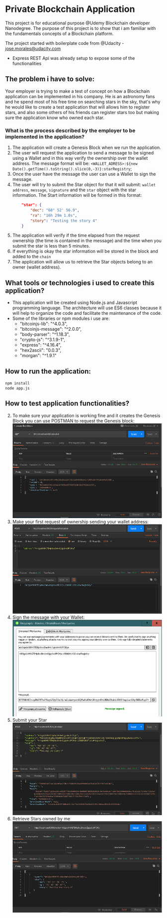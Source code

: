 # Private Blockchain Application

This project is for educational purpose @Udemy Blockchain developer Nanodegree.
The purpose of this project is to show that i am familiar with the fundamentals concepts 
of a Blockchain platform. 

The project started with boilerplate code from @Udacity - jose.morales@udacity.com 
  - Express REST Api was already setup to expose some of the functionalities

## The problem i have to solve:

Your employer is trying to make a test of concept on how a Blockchain application can be implemented in his company.
He is an astronomy fans and he spend most of his free time on searching stars in the sky, that's why he would like
to create a test application that will allows him to register stars, and also some others of his friends can register stars
too but making sure the application know who owned each star.

### What is the process described by the employer to be implemented in the application?

1. The application will create a Genesis Block when we run the application.
2. The user will request the application to send a message to be signed using a Wallet and in this way verify the ownership over the wallet address. 
The message format will be: `<WALLET_ADRESS>:${new Date().getTime().toString().slice(0,-3)}:starRegistry`;
3. Once the user have the message the user can use a Wallet to sign the message.
4. The user will try to submit the Star object for that it will submit: `wallet address`, `message`, `signature` and the `star` object with the star information.
    The Start information will be formed in this format:
    ```json
        "star": {
            "dec": "68° 52' 56.9",
            "ra": "16h 29m 1.0s",
            "story": "Testing the story 4"
		}
    ```
5. The application will verify if the time elapsed from the request ownership (the time is contained in the message) and the time when you submit the star is less than 5 minutes.
6. If everything is okay the star information will be stored in the block and added to the `chain`
7. The application will allow us to retrieve the Star objects belong to an owner (wallet address). 


## What tools or technologies i used to create this application?

- This application will be created using Node.js and Javascript programming language. The architecture will use ES6 classes
because it will help to organize the code and facilitate the maintenance of the code.
- Some of the libraries or npm modules i use are:
    - "bitcoinjs-lib": "^4.0.3",
    - "bitcoinjs-message": "^2.0.0",
    - "body-parser": "^1.18.3",
    - "crypto-js": "^3.1.9-1",
    - "express": "^4.16.4",
    - "hex2ascii": "0.0.3",
    - "morgan": "^1.9.1"

## How to run the application:

```
npm install
node app.js
```
        
## How to test application functionalities?

2. To make sure your application is working fine and it creates the Genesis Block you can use POSTMAN to request the Genesis block:
    ![Request: http://localhost:8000/block/0 ](images_from_test/firstrequest.PNG?raw=true)
3. Make your first request of ownership sending your wallet address:
    ![Request: http://localhost:8000/requestValidation ](images_from_test/requestValidation.PNG?raw=true)
4. Sign the message with your Wallet:
    ![Use the Wallet to sign a message](images_from_test/signMessage.PNG?raw=true)
5. Submit your Star
     ![Request: http://localhost:8000/submitstar](images_from_test/submitStars.PNG?raw=true)
6. Retrieve Stars owned by me
    ![Request: http://localhost:8000/blocks/<WALLET_ADDRESS>](images_from_test/retrieveStars.PNG?raw=true)
